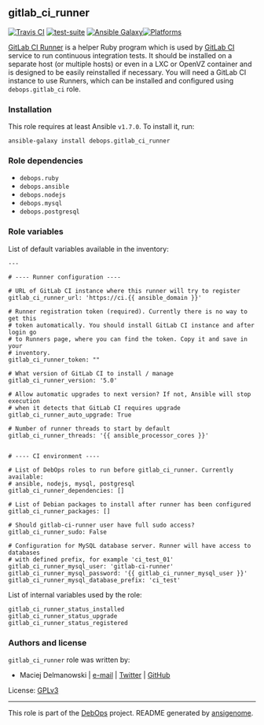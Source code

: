 ## gitlab_ci_runner

[![Travis CI](https://secure.travis-ci.org/debops/ansible-gitlab_ci_runner.png)](http://travis-ci.org/debops/ansible-gitlab_ci_runner) [![test-suite](http://img.shields.io/badge/test--suite-ansible--gitlab__ci__runner-blue.svg)](https://github.com/debops/test-suite/tree/master/ansible-gitlab_ci_runner/) [![Ansible Galaxy](http://img.shields.io/badge/galaxy-debops.gitlab__ci__runner-660198.svg)](https://galaxy.ansible.com/list#/roles/1568)[![Platforms](http://img.shields.io/badge/platforms-debian%20|%20ubuntu-lightgrey.svg)](#)

[GitLab CI Runner](https://github.com/gitlabhq/gitlab-ci-runner) is
a helper Ruby program which is used by [GitLab
CI](https://about.gitlab.com/gitlab-ci/) service to run continuous
integration tests. It should be installed on a separate host (or multiple
hosts) or even in a LXC or OpenVZ container and is designed to be easily
reinstalled if necessary. You will need a GitLab CI instance to use
Runners, which can be installed and configured using `debops.gitlab_ci`
role.


### Installation

This role requires at least Ansible `v1.7.0`. To install it, run:

    ansible-galaxy install debops.gitlab_ci_runner



### Role dependencies

- `debops.ruby`
- `debops.ansible`
- `debops.nodejs`
- `debops.mysql`
- `debops.postgresql`



### Role variables

List of default variables available in the inventory:

    ---
    
    # ---- Runner configuration ----
    
    # URL of GitLab CI instance where this runner will try to register
    gitlab_ci_runner_url: 'https://ci.{{ ansible_domain }}'
    
    # Runner registration token (required). Currently there is no way to get this
    # token automatically. You should install GitLab CI instance and after login go
    # to Runners page, where you can find the token. Copy it and save in your
    # inventory.
    gitlab_ci_runner_token: ""
    
    # What version of GitLab CI to install / manage
    gitlab_ci_runner_version: '5.0'
    
    # Allow automatic upgrades to next version? If not, Ansible will stop execution
    # when it detects that GitLab CI requires upgrade
    gitlab_ci_runner_auto_upgrade: True
    
    # Number of runner threads to start by default
    gitlab_ci_runner_threads: '{{ ansible_processor_cores }}'
    
    
    # ---- CI environment ----
    
    # List of DebOps roles to run before gitlab_ci_runner. Currently available:
    # ansible, nodejs, mysql, postgresql
    gitlab_ci_runner_dependencies: []
    
    # List of Debian packages to install after runner has been configured
    gitlab_ci_runner_packages: []
    
    # Should gitlab-ci-runner user have full sudo access?
    gitlab_ci_runner_sudo: False
    
    # Configuration for MySQL database server. Runner will have access to databases
    # with defined prefix, for example 'ci_test_01'
    gitlab_ci_runner_mysql_user: 'gitlab-ci-runner'
    gitlab_ci_runner_mysql_password: '{{ gitlab_ci_runner_mysql_user }}'
    gitlab_ci_runner_mysql_database_prefix: 'ci_test'



List of internal variables used by the role:

    gitlab_ci_runner_status_installed
    gitlab_ci_runner_status_upgrade
    gitlab_ci_runner_status_registered


### Authors and license

`gitlab_ci_runner` role was written by:

- Maciej Delmanowski | [e-mail](mailto:drybjed@gmail.com) | [Twitter](https://twitter.com/drybjed) | [GitHub](https://github.com/drybjed)

License: [GPLv3](https://tldrlegal.com/license/gnu-general-public-license-v3-(gpl-3))

***

This role is part of the [DebOps](http://debops.org/) project. README generated by [ansigenome](https://github.com/nickjj/ansigenome/).
